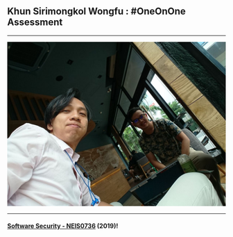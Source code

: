 ## Khun **Sirimongkol Wongfu** : #OneOnOne Assessment 

---

![](SirimongkolW.jpg "Sirimongkol Wongfu")

---

#### **[Software Security - NEIS0736](../) (2019)**!
